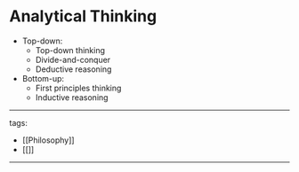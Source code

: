 # Analytical Thinking

* Top-down:
  * Top-down thinking
  * Divide-and-conquer
  * Deductive reasoning
* Bottom-up:
  * First principles thinking
  * Inductive reasoning

---
tags:
  - [[Philosophy]]
  - [[]]
---